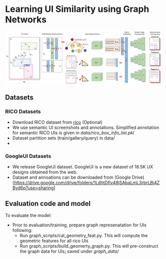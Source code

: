 # Learning UI Similarity using Graph Networks

<div align="center">
  <img src="data/gcncnn_arch.png"/>
</div>


## Datasets
### RICO Datasets
* Download RICO dataset from [rico](https://interactionmining.org/rico) (Optional)
* We use semantic UI screenshots and annotations. Simplified annotation for semantic RICO UIs is given in *data/rico_box_info_list.pkl*
* Dataset partition sets (train/gallery/query) in data/
* 

### GoogleUI Datasets
* We release GoogleUI dataset. GoogleUI is a new dataset of 18.5K UX designs obtained from the web.
* Dataset and annoations can be downloaded from (Google Drive)[https://drive.google.com/drive/folders/1LdhtDfiv48jSAbaLmL3rbrLBi4ZByd6p?usp=sharing]



## Evaluation code and model
To evaluate the model:
* Prior to evaluation/training, prepare graph represenatation for UIs following:
	* Run graph_scripts/cal_geometry_feat.py. This will compute the geometric features for all rico UIs
	* Run graph_scripts/build_geomerty_graph.py. This will pre-construct the graph data for UIs; saved under *graph_data/*

